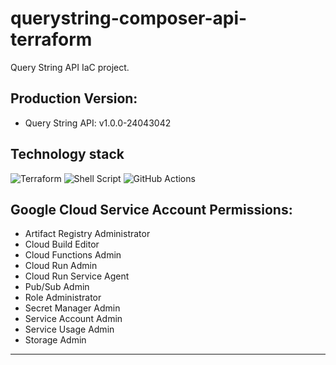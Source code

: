 # querystring-composer-api-terraform
Query String API IaC project.

## Production Version:
* Query String API: <!-- qsc-prd-start -->v1.0.0-24043042<!-- qsc-prd-end -->

## Technology stack

![Terraform](https://img.shields.io/badge/terraform-%235835CC.svg?logo=terraform&logoColor=white)
![Shell Script](https://img.shields.io/badge/shell_script-%23121011.svg?logo=gnu-bash&logoColor=white)
![GitHub Actions](https://img.shields.io/badge/githubactions-%232671E5.svg?logo=githubactions&logoColor=white)

## Google Cloud Service Account Permissions:
* Artifact Registry Administrator
* Cloud Build Editor
* Cloud Functions Admin
* Cloud Run Admin
* Cloud Run Service Agent
* Pub/Sub Admin
* Role Administrator
* Secret Manager Admin
* Service Account Admin
* Service Usage Admin
* Storage Admin

***
